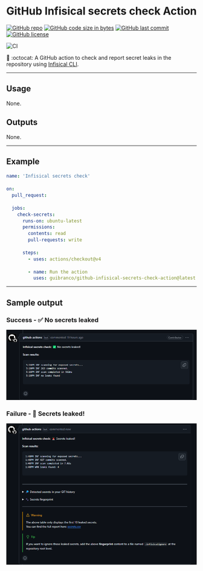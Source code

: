 # GitHub Infisical secrets check Action

[![GitHub repo](https://img.shields.io/badge/GitHub-guibranco%2Fgithub--infisical--secrets--check--action-green.svg?style=plastic&logo=github)](https://github.com/guibranco/github-infisical-secrets-check-action)
[![GitHub code size in bytes](https://img.shields.io/github/languages/code-size/guibranco/github-infisical-secrets-check-action?color=green&label=Code%20size&style=plastic&logo=github)](https://github.com/guibranco/github-infisical-secrets-check-action)
[![GitHub last commit](https://img.shields.io/github/last-commit/guibranco/github-infisical-secrets-check-action?color=green&logo=github&style=plastic&label=Last%20commit)](https://github.com/guibranco/github-infisical-secrets-check-action)
[![GitHub license](https://img.shields.io/github/license/guibranco/github-infisical-secrets-check-action?color=green&logo=github&style=plastic&label=License)](https://github.com/guibranco/github-infisical-secrets-check-action)

![CI](https://github.com/guibranco/github-infisical-secrets-check-action/actions/workflows/ci.yml/badge.svg)

🚨 :octocat: A GitHub action to check and report secret leaks in the repository using [Infisical CLI](https://infisical.com/docs/cli/commands/scan).

---

## Usage

None.

## Outputs

None.

---

## Example

```yml
name: 'Infisical secrets check'

on:
  pull_request:

  jobs:
    check-secrets:
      runs-on: ubuntu-latest
      permissions:
        contents: read
        pull-requests: write

      steps:
        - uses: actions/checkout@v4
          
        - name: Run the action
          uses: guibranco/github-infisical-secrets-check-action@latest
```
---

## Sample output

### Success - ✅ No secrets leaked

![success](success.png)

### Failure - 🚨 Secrets leaked!

![failure](failure.png)
